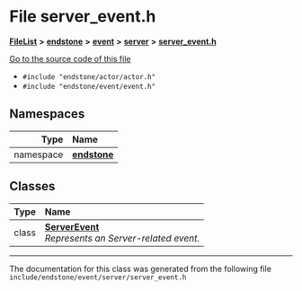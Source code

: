 

# File server\_event.h



[**FileList**](files.md) **>** [**endstone**](dir_6cf277b678674f97c7a2b6b3b2447b33.md) **>** [**event**](dir_f1d783c0ad83ee143d16e768ebca51c8.md) **>** [**server**](dir_77022909323d5ad872c4820a738a5429.md) **>** [**server\_event.h**](server__event_8h.md)

[Go to the source code of this file](server__event_8h_source.md)



* `#include "endstone/actor/actor.h"`
* `#include "endstone/event/event.h"`













## Namespaces

| Type | Name |
| ---: | :--- |
| namespace | [**endstone**](namespaceendstone.md) <br> |


## Classes

| Type | Name |
| ---: | :--- |
| class | [**ServerEvent**](classendstone_1_1ServerEvent.md) <br>_Represents an Server-related event._  |



















































------------------------------
The documentation for this class was generated from the following file `include/endstone/event/server/server_event.h`

